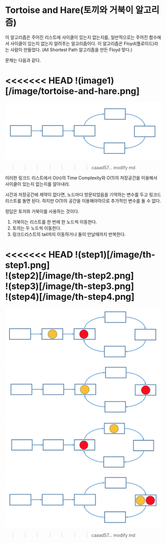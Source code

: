 # Tortoise and Hare(토끼와 거북이 알고리즘)

이 알고리즘은 주어진 리스트에 사이클이 있는지 없는지를, 일반적으로는 주어진 함수에서 사이클이 있는지 없는지 알려주는 알고리즘이다. 이 알고리즘은 Floyd(플로이드)라는 사람이 만들었다. (All Shortest Path 알고리즘을 만든 Floyd 맞다.)

문제는 다음과 같다.

<<<<<<< HEAD
!(image1)[/image/tortoise-and-hare.png]
=======
![image1](/image/tortoise-and-hare.png)
>>>>>>> caaad57... modify md

이러한 링크드 리스트에서 O(n)의 Time Complexity와 O(1)의 저장공간을 이용해서 사이클이 있는지 없는지를 알아내라.

시간과 저장공간에 제약이 없다면, 노드마다 방문되었음을 기억하는 변수를 두고 링크드 리스트를 돌면 된다. 하지만 O(1)의 공간을 이용해야하므로 추가적인 변수를 둘 수 없다.

정답은 토끼와 거북이를 사용하는 것이다.

1. 거북이는 리스트를 한 번에 한 노드씩 이동한다.
2. 토끼는 두 노드씩 이동한다.
3. 링크드리스트의 tail까지 이동하거나 둘이 만날때까지 반복한다.

<<<<<<< HEAD
!(step1)[/image/th-step1.png]  
!(step2)[/image/th-step2.png]  
!(step3)[/image/th-step3.png]  
!(step4)[/image/th-step4.png]  
=======
![step1](/image/th-step1.png)  
![step2](/image/th-step2.png)  
![step3](/image/th-step3.png)  
![step4](/image/th-step4.png)  
>>>>>>> caaad57... modify md
